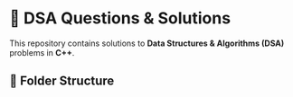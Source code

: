 # 🚀 DSA Questions & Solutions  

This repository contains solutions to **Data Structures & Algorithms (DSA)** problems in **C++**. 

## 📂 Folder Structure  
